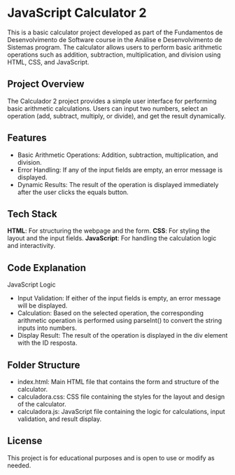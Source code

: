 
# JavaScript Calculator 2

This is a basic calculator project developed as part of the Fundamentos de Desenvolvimento de Software course in the Análise e Desenvolvimento de Sistemas program. The calculator allows users to perform basic arithmetic operations such as addition, subtraction, multiplication, and division using HTML, CSS, and JavaScript.
## Project Overview

The Calculador 2 project provides a simple user interface for performing basic arithmetic calculations. Users can input two numbers, select an operation (add, subtract, multiply, or divide), and get the result dynamically.

## Features

- Basic Arithmetic Operations: Addition, subtraction, multiplication, and division.
- Error Handling: If any of the input fields are empty, an error message is displayed.
- Dynamic Results: The result of the operation is displayed immediately after the user clicks the equals button.
## Tech Stack

**HTML**: For structuring the webpage and the form.
**CSS**: For styling the layout and the input fields.
**JavaScript**: For handling the calculation logic and interactivity.
## Code Explanation

JavaScript Logic

- Input Validation: If either of the input fields is empty, an error message will be displayed.
- Calculation: Based on the selected operation, the corresponding arithmetic operation is performed using parseInt() to convert the string inputs into numbers.
- Display Result: The result of the operation is displayed in the div element with the ID resposta.
## Folder Structure

- index.html: Main HTML file that contains the form and structure of the calculator.
- calculadora.css: CSS file containing the styles for the layout and design of the calculator.
- calculadora.js: JavaScript file containing the logic for calculations, input validation, and result display.
## License

This project is for educational purposes and is open to use or modify as needed.
